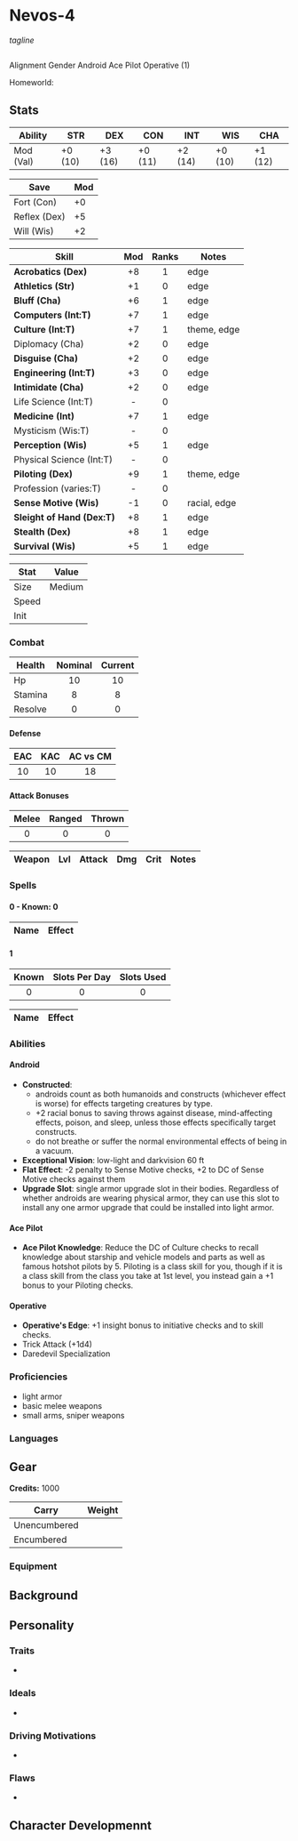 # Nevos-4
*tagline*

![]()

Alignment Gender Android Ace Pilot Operative (1)

Homeworld: 

## Stats

|**Ability**|**STR**|**DEX**|**CON**|**INT**|**WIS**|**CHA**|
| ---- | ---- | ---- | ---- | ---- | ---- | ---- |
|Mod (Val)| +0 (10) | +3 (16) | +0 (11) | +2 (14) | +0 (10) | +1 (12) |

| Save | Mod |
| ---- | --- |
| Fort (Con) | +0 |
| Reflex (Dex) | +5 |
| Will (Wis) | +2 |

| Skill | Mod | Ranks | Notes
| ---- | :--: | :---: | ----- |
| **Acrobatics (Dex)** | +8 | 1 |edge|
| **Athletics (Str)** | +1 | 0 |edge|
| **Bluff (Cha)** | +6 | 1 |edge|
| **Computers (Int:T)** | +7 | 1 |edge|
| **Culture (Int:T)** | +7 | 1 |theme, edge|
| Diplomacy (Cha) | +2 | 0 |edge|
| **Disguise (Cha)** | +2 | 0 |edge|
| **Engineering (Int:T)** | +3 | 0 |edge|
| **Intimidate (Cha)** | +2 | 0 |edge|
| Life Science (Int:T) | - | 0 ||
| **Medicine (Int)**| +7 | 1 |edge|
| Mysticism (Wis:T) | - | 0 ||
| **Perception (Wis)** | +5 | 1 |edge|
| Physical Science (Int:T) | - | 0 ||
| **Piloting (Dex)** | +9 | 1 |theme, edge|
| Profession (varies:T) | - | 0 ||
| **Sense Motive (Wis)** | -1 | 0 |racial, edge|
| **Sleight of Hand (Dex:T)** | +8 | 1 |edge|
| **Stealth (Dex)** | +8 | 1 |edge|
| **Survival (Wis)** | +5 | 1 |edge|

| Stat | Value |
| ---- | ----- |
| Size | Medium |
| Speed ||
| Init ||

### Combat

| Health | Nominal | Current |
| ------ | :-----: | :-----: |
| Hp | 10 | 10 |
| Stamina | 8 | 8 |
| Resolve | 0 | 0 |

#### Defense
| EAC | KAC | AC vs CM |
| :-: | :-: | :------: |
| 10 | 10 | 18 |

#### Attack Bonuses

| Melee | Ranged | Thrown |
| :---: | :----: | :----: |
| 0 | 0 | 0 |

| Weapon | Lvl | Attack | Dmg | Crit | Notes |
| ------ | --- | ------ | --- | ---- | ----- |

### Spells

#### 0 - Known: 0

| Name | Effect |
| ---- | ------ |


#### 1

| Known | Slots Per Day | Slots Used |
| :---: | :-----------: | :--------: |
| 0 | 0 | 0 |

| Name | Effect |
| ---- | ------ |

### Abilities

#### Android

- **Constructed**: 
	- androids count as both humanoids and constructs (whichever effect is worse) for effects targeting creatures by type. 
	- +2 racial bonus to saving throws against disease, mind-affecting effects, poison, and sleep, unless those effects specifically target constructs. 
	- do not breathe or suffer the normal environmental effects of being in a vacuum.
- **Exceptional Vision**: low-light and darkvision 60 ft
- **Flat Effect**: -2 penalty to Sense Motive checks, +2 to DC of Sense Motive checks against them
- **Upgrade Slot**: single armor upgrade slot in their bodies. Regardless of whether androids are wearing physical armor, they can use this slot to install any one armor upgrade that could be installed into light armor.

#### Ace Pilot

- **Ace Pilot Knowledge**: Reduce the DC of Culture checks to recall knowledge about starship and vehicle models and parts as well as famous hotshot pilots by 5. Piloting is a class skill for you, though if it is a class skill from the class you take at 1st level, you instead gain a +1 bonus to your Piloting checks.

#### Operative

- **Operative's Edge**: +1 insight bonus to initiative checks and to skill checks.
- Trick Attack (+1d4)
- Daredevil Specialization

### Proficiencies

- light armor
- basic melee weapons
- small arms, sniper weapons

### Languages

## Gear

**Credits:** 1000

| Carry | Weight |
| ----- | ------ |
| Unencumbered | |
| Encumbered |

### Equipment

## Background

## Personality
### Traits

- 

### Ideals

- 

### Driving Motivations

- 

### Flaws

- 

## Character Developmennt
